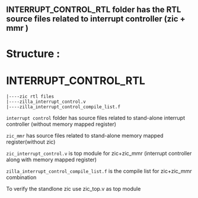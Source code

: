 ##  INTERRUPT_CONTROL_RTL folder has the RTL source files related to interrupt controller (zic + mmr )
#  Structure :
#  INTERRUPT_CONTROL_RTL  

    |----zic rtl files
    |----zilla_interrupt_control.v
    |----zilla_interrupt_control_compile_list.f
     
 `interrupt control` folder has source files related to stand-alone interrupt controller (without memory mapped register)
 
 `zic_mmr` has source files related to stand-alone memory mapped register(without zic)
 
 `zic_interrupt_control.v` is top module for zic+zic_mmr (interrupt controller along with memory mapped register)
 
 `zilla_interrupt_control_compile_list.f` is the compile list for zic+zic_mmr combination
 
 To verify the standlone zic use zic_top.v as top module
 
